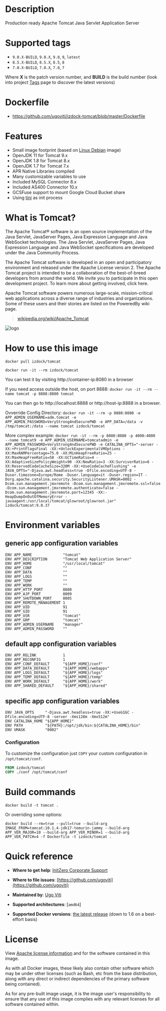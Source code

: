 # Description
Production ready Apache Tomcat Java Servlet Application Server

# Supported tags
-	`9.0.X-BUILD`, `9.0.X`, `9.0`, `9`, `latest`
-	`8.5.X-BUILD`, `8.5.X`, `8.5`, `8`
-	`7.0.X-BUILD`, `7.0.X`, `7.0`, `7`

Where **X** is the patch version number, and **BUILD** is the build number (look into project [Tags](/repository/docker/izdock/tomcat/tags/) page to discover the latest versions)

# Dockerfile
- https://github.com/ugoviti/izdock-tomcat/blob/master/Dockerfile

# Features
- Small image footprint (based on [Linux Debian](/_/debian/) image)
- OpenJDK 11 for Tomcat 9.x
- OpenJDK 1.8 for Tomcat 8.x
- OpenJDK 1.7 for Tomcat 7.x
- APR Native Libraries compiled
- Many customizable variables to use
- Included MySQL Connector 8.x
- Included AS400 Connector 10.x
- GCSFuse support to mount Google Cloud Bucket share
- Using [tini](https://github.com/krallin/tini) as init process

# What is Tomcat?
The Apache Tomcat® software is an open source implementation of the Java Servlet, JavaServer Pages, Java Expression Language and Java WebSocket technologies. The Java Servlet, JavaServer Pages, Java Expression Language and Java WebSocket specifications are developed under the Java Community Process.

The Apache Tomcat software is developed in an open and participatory environment and released under the Apache License version 2. The Apache Tomcat project is intended to be a collaboration of the best-of-breed developers from around the world. We invite you to participate in this open development project. To learn more about getting involved, click here.

Apache Tomcat software powers numerous large-scale, mission-critical web applications across a diverse range of industries and organizations. Some of these users and their stories are listed on the PoweredBy wiki page.

> [wikipedia.org/wiki/Apache_Tomcat](http://en.wikipedia.org/wiki/Apache_Tomcat)

![logo](http://tomcat.apache.org/res/images/tomcat.png)

# How to use this image

```docker pull izdock/tomcat```

```docker run -it --rm izdock/tomcat```

You can test it by visiting http://container-ip:8080 in a browser

If you need access outside the host, on port 8888:
```docker run -it --rm --name tomcat -p 8888:8080 tomcat```

You can then go to http://localhost:8888 or http://host-ip:8888 in a browser.

Ovverride Config Directory:
```docker run -it --rm -p 8080:8080 -e APP_ADMIN_USERNAME=adm.tomcat -e APP_ADMIN_PASSWORD=VeryStrong4ndSecurePWD -e APP_DATA=/data -v /tmp/tomcat:/data --name tomcat izdock/tomcat```

More complex example:
```docker run -it --rm -p 8080:8080 -p 4000:4000  --name tomcat9 -e APP_ADMIN_USERNAME=tomcatadmin -e APP_ADMIN_PASSWORD=VeryStrong4ndSecurePWD -e CATALINA_OPTS="-server -XX:+PrintFlagsFinal -XX:+UnlockExperimentalVMOptions -XX:MaxRAMPercentage=75.0 -XX:MinHeapFreeRatio=25 -XX:MaxHeapFreeRatio=50 -XX:GCTimeRatio=4 -XX:AdaptiveSizePolicyWeight=90 -XX:NewRatio=3 -XX:SurvivorRatio=6 -XX:ReservedCodeCacheSize=320M -XX:+UseCodeCacheFlushing" -e JAVA_OPTS="-Djava.awt.headless=true -Dfile.encoding=UTF-8 -Duser.timezone=Europe/Rome -Duser.language=it -Duser.region=IT -Dorg.apache.catalina.security.SecurityListener.UMASK=0002 -Dcom.sun.management.jmxremote -Dcom.sun.management.jmxremote.ssl=false -Dcom.sun.management.jmxremote.authenticate=false -Dcom.sun.management.jmxremote.port=12345 -XX:-HeapDumpOnOutOfMemoryError -javaagent:/usr/local/tomcat/glowroot/glowroot.jar" izdock/tomcat:9.0.37```

# Environment variables

## generic app configuration variables
```
ENV APP_NAME              "tomcat"
ENV APP_DESCRIPTION       "Tomcat Web Application Server"
ENV APP_HOME              "/usr/local/tomcat"
ENV APP_CONF              ""
ENV APP_DATA              ""
ENV APP_LOGS              ""
ENV APP_TEMP              ""
ENV APP_WORK              ""
ENV APP_HTTP_PORT         8080
ENV APP_AJP_PORT          8009
ENV APP_SHUTDOWN_PORT     8005
ENV APP_REMOTE_MANAGEMENT 1
ENV APP_UID               91
ENV APP_GID               91
ENV APP_USR               "tomcat"
ENV APP_GRP               "tomcat"
ENV APP_ADMIN_USERNAME    "manager"
ENV APP_ADMIN_PASSWORD    ""
```

## default app configuration variables
```
ENV APP_RELINK            1
ENV APP_RECONFIG          1
ENV APP_CONF_DEFAULT      "${APP_HOME}/conf"
ENV APP_DATA_DEFAULT      "${APP_HOME}/webapps"
ENV APP_LOGS_DEFAULT      "${APP_HOME}/logs"
ENV APP_TEMP_DEFAULT      "${APP_HOME}/temp"
ENV APP_WORK_DEFAULT      "${APP_HOME}/work"
ENV APP_SHARED_DEFAULT    "${APP_HOME}/shared"
```

## specific app configuration variables
```
ENV JAVA_OPTS     "-Djava.awt.headless=true -XX:+UseG1GC -Dfile.encoding=UTF-8 -server -Xms128m -Xmx512m"
ENV CATALINA_HOME "${APP_HOME}"
ENV PATH          "${PATH}:/opt/jdk/bin:${CATALINA_HOME}/bin"
ENV UMASK         "0002"
```

### Configuration
To customize the configuration just `COPY` your custom configuration in `/opt/tomcat/conf`.

```dockerfile
FROM izdock/tomcat
COPY ./conf /opt/tomcat/conf
```
# Build commands
```
docker build -t tomcat .
```

Or overriding some options:
```
docker build --rm=true --pull=true --build-arg IMAGE_FROM=tomcat:10.1.4-jdk17-temurin-jammy --build-arg APP_VER_MAJOR=10 --build-arg APP_VER_MINOR=1 --build-arg APP_VER_PATCH=4 -f Dockerfile -t izdock/tomcat .
```

# Quick reference

-	**Where to get help**:
	[InitZero Corporate Support](https://www.initzero.it/)

-	**Where to file issues**:
	[https://github.com/ugoviti](https://github.com/ugoviti)

-	**Maintained by**:
	[Ugo Viti](https://github.com/ugoviti)

-	**Supported architectures**:
	[`amd64`]

-	**Supported Docker versions**:
	[the latest release](https://github.com/docker/docker-ce/releases/latest) (down to 1.6 on a best-effort basis)

# License

View [Apache license information](https://www.apache.org/licenses/) and for the software contained in this image.

As with all Docker images, these likely also contain other software which may be under other licenses (such as Bash, etc from the base distribution, along with any direct or indirect dependencies of the primary software being contained).

As for any pre-built image usage, it is the image user's responsibility to ensure that any use of this image complies with any relevant licenses for all software contained within.
